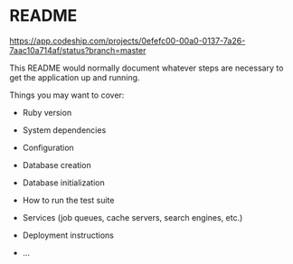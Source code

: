# README
https://app.codeship.com/projects/0efefc00-00a0-0137-7a26-7aac10a714af/status?branch=master


This README would normally document whatever steps are necessary to get the
application up and running.

Things you may want to cover:

* Ruby version

* System dependencies

* Configuration

* Database creation

* Database initialization

* How to run the test suite

* Services (job queues, cache servers, search engines, etc.)

* Deployment instructions

* ...
